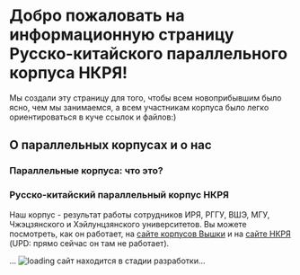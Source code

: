 # Добро пожаловать на информационную страницу Русско-китайского параллельного корпуса НКРЯ!

Мы создали эту страницу для того, чтобы всем новоприбывшим было ясно, чем мы занимаемся, а всем участникам корпуса было легко ориентироваться в куче ссылок и файлов:)

## О параллельных корпусах и о нас

### Параллельные корпуса: что это?

### Русско-китайский параллельный корпус НКРЯ

Наш корпус - результат работы сотрудников ИРЯ, РГГУ, ВШЭ, МГУ, Чжэцзянского и Хэйлунцзянского университетов. Вы можете посмотреть, как он работает, на [сайте корпусов Вышки](https://linghub.ru/rnc_parallel_chinese/search) и на [сайте НКРЯ](http://www.ruscorpora.ru/new/search-para-zh.html) (UPD: прямо сейчас он там не работает).

... ![loading](https://st4.depositphotos.com/7662228/26266/v/1600/depositphotos_262663382-stock-illustration-loading-icon-load-system-data.jpg) сайт находится в стадии разработки...

